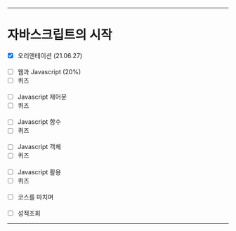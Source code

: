 ___
# 자바스크립트의 시작
- [x] 오리엔테이션 (21.06.27)
<br><br>
- [ ] 웹과 Javascript (20%)
- [ ] 퀴즈
<br><br>
- [ ] Javascript 제어문
- [ ] 퀴즈
<br><br>
- [ ] Javascript 함수
- [ ] 퀴즈
<br><br>
- [ ] Javascript 객체
- [ ] 퀴즈
<br><br>
- [ ] Javascript 활용
- [ ] 퀴즈
<br><br>
- [ ] 코스를 마치며
<br><br>
- [ ] 성적조회
___
